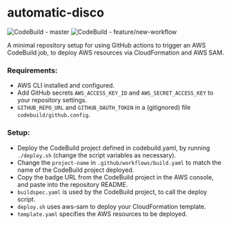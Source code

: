 # automatic-disco

![CodeBuild - master](https://codebuild.ap-southeast-2.amazonaws.com/badges?uuid=eyJlbmNyeXB0ZWREYXRhIjoiQVZhTTJDYW54VmFReWFGWDltTUszdU11NXNHRUhyN2xuR0xpSWF6SEhNeExKWTF0MTd2Rk9UTVhtZWR3cUs5QkVjVWpsWGF4KzlDQTgzV3BHcEdxNW9zPSIsIml2UGFyYW1ldGVyU3BlYyI6IjNpaDJ5V204SlpvRGdEd0QiLCJtYXRlcmlhbFNldFNlcmlhbCI6MX0%3D&branch=master)
![CodeBuild - feature/new-workflow](https://codebuild.ap-southeast-2.amazonaws.com/badges?uuid=eyJlbmNyeXB0ZWREYXRhIjoiQVZhTTJDYW54VmFReWFGWDltTUszdU11NXNHRUhyN2xuR0xpSWF6SEhNeExKWTF0MTd2Rk9UTVhtZWR3cUs5QkVjVWpsWGF4KzlDQTgzV3BHcEdxNW9zPSIsIml2UGFyYW1ldGVyU3BlYyI6IjNpaDJ5V204SlpvRGdEd0QiLCJtYXRlcmlhbFNldFNlcmlhbCI6MX0%3D&branch=feature/new-workflow)

A minimal repository setup for using GitHub actions to trigger an AWS CodeBuild job, to deploy AWS resources via CloudFormation and AWS SAM.

###  Requirements:
- AWS CLI installed and configured.
- Add GitHub secrets `AWS_ACCESS_KEY_ID` and `AWS_SECRET_ACCESS_KEY` to your repository settings.
- `GITHUB_REPO_URL` and `GITHUB_OAUTH_TOKEN` in a (gitignored) file `codebuild/github.config`.
### Setup:
- Deploy the CodeBuild project defined in codebuild.yaml, by running `./deploy.sh` (change the script variables as necessary).
- Change the `project-name` in `.github/workflows/build.yaml` to match the name of the CodeBuild project deployed.
- Copy the badge URL from the CodeBuild project in the AWS console, and paste into the repository README.
- `buildspec.yaml` is used by the CodeBuild project, to call the deploy script.
- `deploy.sh` uses aws-sam to deploy your CloudFormation template.
- `template.yaml` specifies the AWS resources to be deployed.
